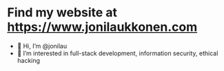 # Find my website at https://www.jonilaukkonen.com

- 👋 Hi, I’m @jonilau
- 👀 I’m interested in full-stack development, information security, ethical hacking

